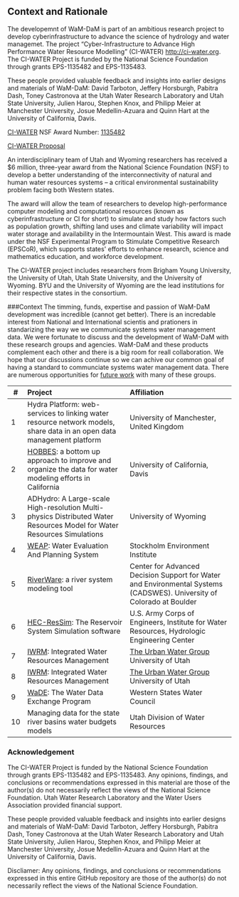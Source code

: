 ## Context and Rationale

The developemnt of WaM-DaM is part of an ambitious research project to develop cyberinfrastructure to advance the science of hydrology and water managemet. The project “Cyber-Infrastructure to Advance High Performance Water Resource Modelling” (CI-WATER) http://ci-water.org. The CI-WATER Project is funded by the National Science Foundation through grants EPS-1135482 and EPS-1135483. 



These people provided valuable feedback and insights into earlier designs and materials of WaM-DaM: David Tarboton, Jeffery Horsburgh,  Pabitra Dash, Toney Castronova at the Utah Water Research Laboratory and Utah State University, Julien Harou, Stephen Knox, and Philipp Meier at Manchester University, Josue Medellin-Azuara and Quinn Hart at the University of California, Davis.




[CI-WATER](http://ci-water.org)
NSF Award Number: [1135482](http://www.nsf.gov/awardsearch/showAward?AWD_ID=1135482)

[CI-WATER Proposal](https://github.com/amabdallah/WaM-DaM/blob/master/Files/WIKI/CI-WATER_Proposal.pdf)

An interdisciplinary team of Utah and Wyoming researchers has received a $6 million, three-year award from the National Science Foundation (NSF) to develop a better understanding of the interconnectivity of natural and human water resources systems – a critical environmental sustainability problem facing both Western states.

The award will allow the team of researchers to develop high-performance computer modeling and computational resources (known as cyberinfrastructure or CI for short) to simulate and study how factors such as population growth, shifting land uses and climate variability will impact water storage and availability in the Intermountain West. This award is made under the NSF Experimental Program to Stimulate Competitive Research (EPSCoR), which supports states' efforts to enhance research, science and mathematics education, and workforce development.
 
The CI-WATER project includes researchers from Brigham Young University, the University of Utah, Utah State University, and the University of Wyoming. BYU and the University of Wyoming are the lead institutions for their respective states in the consortium.


###Context
The timming, funds, expertise and passion of WaM-DaM development was incredible (cannot get better). There is an incredable interest from National and International scientis and prationers in standarizing the way we we communicate systems water management data. We were fortunate to discuss and the development of WaM-DaM with these research groups and agencies. WaM-DaM and these products complement each other and there is a big room for reall collaboration. We hope that our discussions continue so we can achive our common goal of having a standard to communciate systems water management data. There are numerous opportunities for [future work](https://github.com/amabdallah/WaM-DaM/blob/master/docs/Future_Work) with many of these groups.


| #  | Project       | Affiliation|
| --- | :-------------| :-----|
|  1 |Hydra Platform: web-services to linking water resource network models, share data in an open data management platform|University of Manchester, United Kingdom|
|  2 |[HOBBES](http://hobbes.ucdavis.edu/):  a bottom up approach to improve and organize the data for water modeling efforts in California|University of California, Davis|
|  3 |ADHydro: A Large-scale High-resolution Multi-physics Distributed Water Resources Model for Water Resources Simulations      |University of Wyoming|
|  4 |[WEAP](http://www.weap21.org/index.asp): Water Evaluation And Planning System|Stockholm Environment Institute|
|  5 |[RiverWare](http://www.riverware.org/index.html): a river system modeling tool| Center for Advanced Decision Support for Water and Environmental Systems (CADSWES). University of Colorado at Boulder|
|  6 |[HEC-ResSim](http://www.hec.usace.army.mil/software/hec-ressim/): The Reservoir System Simulation software|U.S. Army Corps of Engineers, Institute for Water Resources, Hydrologic Engineering Center|
|  7|[IWRM](http://www.hec.usace.army.mil/software/hec-ressim/): Integrated Water Resources Management|[The Urban Water Group ](http://urbanwater.utah.edu/home)University of Utah|
|  8|[IWRM](http://demo.tethys.ci-water.org/apps/parleys-creek-management/): Integrated Water Resources Management|[The Urban Water Group ](http://urbanwater.utah.edu/home)University of Utah|
|  9|[WaDE](http://www.westernstateswater.org/wade/): The Water Data Exchange Program|Western States Water Council|
| 10|Managing data for the state river basins water budgets models|Utah Division of Water Resources|



### Acknowledgement 
The CI-WATER Project is funded by the National Science Foundation through grants EPS-1135482 and EPS-1135483. Any opinions, findings, and conclusions or recommendations expressed in this material are those of the author(s) do not necessarily reflect the views of the National Science Foundation. Utah Water Research Laboratory and the Water Users Association provided financial support. 

These people provided valuable feedback and insights into earlier designs and materials of WaM-DaM: David Tarboton, Jeffery Horsburgh,  Pabitra Dash, Toney Castronova at the Utah Water Research Laboratory and Utah State University, Julien Harou, Stephen Knox, and Philipp Meier at Manchester University, Josue Medellin-Azuara and Quinn Hart at the University of California, Davis.

Discliamer:
Any opinions, findings, and conclusions or recommendations expressed in this entire GitHub repository are those of the author(s) do not necessarily reflect the views of the National Science Foundation.
